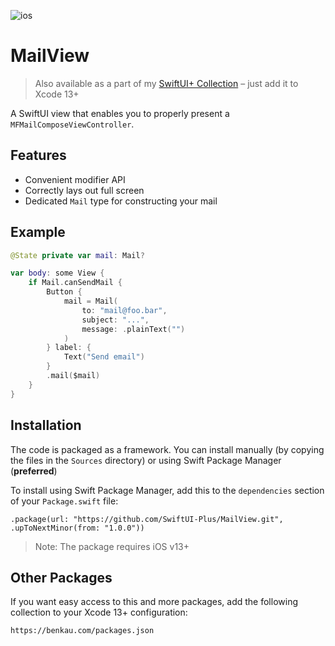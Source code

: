 ![ios](https://img.shields.io/badge/iOS-13-green)

# MailView

> Also available as a part of my [SwiftUI+ Collection](https://benkau.com/packages.json) – just add it to Xcode 13+

A SwiftUI view that enables you to properly present a `MFMailComposeViewController`.

## Features

-   Convenient modifier API
-   Correctly lays out full screen
-   Dedicated `Mail` type for constructing your mail

## Example

```swift
@State private var mail: Mail?

var body: some View {
    if Mail.canSendMail {
        Button {
            mail = Mail(
                to: "mail@foo.bar",
                subject: "...",
                message: .plainText("")
            )
        } label: {
            Text("Send email")
        }
        .mail($mail)
    }
}
```

## Installation

The code is packaged as a framework. You can install manually (by copying the files in the `Sources` directory) or using Swift Package Manager (**preferred**)

To install using Swift Package Manager, add this to the `dependencies` section of your `Package.swift` file:

`.package(url: "https://github.com/SwiftUI-Plus/MailView.git", .upToNextMinor(from: "1.0.0"))`

> Note: The package requires iOS v13+

## Other Packages

If you want easy access to this and more packages, add the following collection to your Xcode 13+ configuration:

`https://benkau.com/packages.json`
